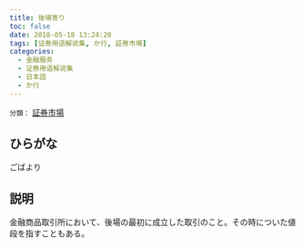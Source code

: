 ```yaml
---
title: 後場寄り
toc: false
date: 2018-05-18 13:24:20
tags: [证券用语解说集, か行, 証券市場]
categories:
  - 金融服务
  - 证券用语解说集
  - 日本語
  - か行
---
```


`分類：` [証券市場](/tags/証券市場/)

## ひらがな

ごばより

## 説明

金融商品取引所において、後場の最初に成立した取引のこと。その時についた値段を指すこともある。
